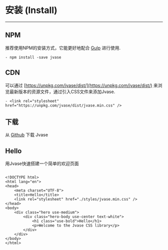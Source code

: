 # 安装 (Install)
***

## NPM
推荐使用NPM的安装方式，它能更好地配合 [Gulp](https://gulpjs.com/) 进行使用.
```
- npm install -save jvase
```

## CDN
可以通过 [https://unpkg.com/jvase/dist/](https://unpkg.com/jvase/dist/) 来浏览最新版本的资源文件，通过引入CSS文件来添加Jvase.
```
- <link rel="stylesheet" href="https://unpkg.com/jvase/dist/jvase.min.css" />
```

## 下载
从 [Github](https://github.com//focci/jvase/archive/master.zip) 下载 Jvase

## Hello
用Jvase快速搭建一个简单的欢迎页面

```

<!DOCTYPE html>
<html lang="en">
<head>
    <meta charset="UTF-8">
    <title>Hello</title>
    <link rel="stylesheet" href="./styles/jvase.min.css" />
</head>
<body>
    <div class="hero use-medium">
        <div class="hero-body use-center text-white">
            <h1 class="use-bold">Hello</h1>
            <p>Welcome to the Jvase CSS library</p>
        </div>
    </div>
</body>
</html>
```